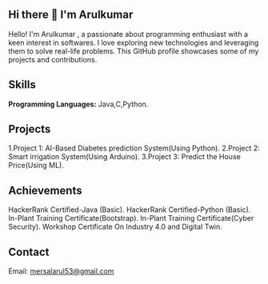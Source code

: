 ## Hi there 👋 I'm Arulkumar
Hello! I'm Arulkumar , a passionate about programming enthusiast with a keen interest in softwares. I love exploring new technologies and leveraging them to solve real-life problems. This GitHub profile showcases some of my projects and contributions.

## Skills
**Programming Languages:** Java,C,Python.
## Projects
1.Project 1: AI-Based Diabetes prediction System(Using Python).
2.Project 2: Smart irrigation System(Using Arduino).
3.Project 3: Predict the House Price(Using ML).
## Achievements
HackerRank Certified-Java (Basic).
HackerRank Certified-Python (Basic).
In-Plant Training Certificate(Bootstrap).
In-Plant Training Certificate(Cyber Security).
Workshop Certificate On Industry 4.0 and Digital Twin. 
## Contact
Email: mersalarul53@gmail.com
